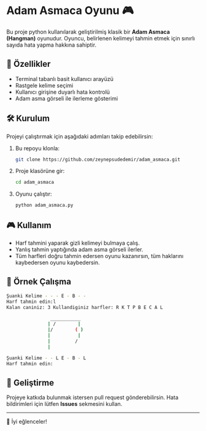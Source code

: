 # Adam Asmaca Oyunu 🎮

Bu proje python kullanılarak geliştirilmiş klasik bir **Adam Asmaca (Hangman)** oyunudur. Oyuncu, belirlenen kelimeyi tahmin etmek için sınırlı sayıda hata yapma hakkına sahiptir. 

## 📌 Özellikler
- Terminal tabanlı basit kullanıcı arayüzü
- Rastgele kelime seçimi
- Kullanıcı girişine duyarlı hata kontrolü
- Adam asma görseli ile ilerleme gösterimi
## 🛠 Kurulum

Projeyi çalıştırmak için aşağıdaki adımları takip edebilirsin:

1. Bu repoyu klonla:
   ```sh
   git clone https://github.com/zeynepsudedemir/adam_asmaca.git
   ```
2. Proje klasörüne gir:
   ```sh
   cd adam_asmaca
   ```
3. Oyunu çalıştır:
   ```sh
   python adam_asmaca.py
   ```
## 🎮 Kullanım
- Harf tahmini yaparak gizli kelimeyi bulmaya çalış.
- Yanlış tahmin yaptığında adam asma görseli ilerler.
- Tüm harfleri doğru tahmin edersen oyunu kazanırsın, tüm haklarını kaybedersen oyunu kaybedersin.

## 📝 Örnek Çalışma
```sh
Şuanki Kelime - - - E - B - -
Harf tahmin edin:l
Kalan caniniz: 3 Kullandiginiz harfler: R K T P B E C A L

                ___________
               | /        |
               |/        ( )
               |          |
               |         /
               |

Şuanki Kelime - - L E - B - L
Harf tahmin edin:
```

## 📌 Geliştirme
Projeye katkıda bulunmak istersen pull request gönderebilirsin. Hata bildirimleri için lütfen **Issues** sekmesini kullan.


---
🚀 İyi eğlenceler!
